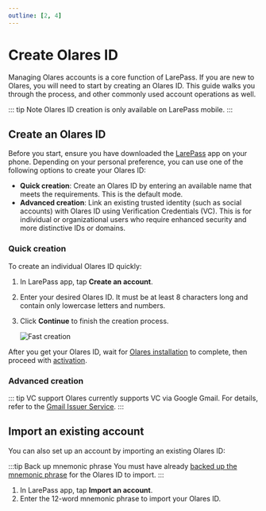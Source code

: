 ```yaml
---
outline: [2, 4]
---
```


# Create Olares ID

Managing Olares accounts is a core function of LarePass. If you are new to Olares, you will need to start by creating an Olares ID. This guide walks you through the process, and other commonly used account operations as well.

::: tip Note
Olares ID creation is only available on LarePass mobile.
:::

## Create an Olares ID

Before you start, ensure you have downloaded the [LarePass](https://olares.com/larepass) app on your phone. Depending on your personal preference, you can use one of the following options to create your Olares ID:

- **Quick creation**: Create an Olares ID by entering an available name that meets the requirements. This is the default mode.
- **Advanced creation**: Link an existing trusted identity (such as social accounts) with Olares ID using Verification Credentials (VC). This is for individual or organizational users who require enhanced security and more distinctive IDs or domains.

### Quick creation

To create an individual Olares ID quickly:

1. In LarePass app, tap **Create an account**. 

2. Enter your desired Olares ID. It must be at least 8 characters long and contain only lowercase letters and numbers.
3. Click **Continue** to finish the creation process.

   ![Fast creation](/images/larepass/create-olares-id.png)

After you get your Olares ID, wait for [Olares installation](../get-started/install-olares.md) to complete, then proceed with [activation](../get-started/activate-olares.md).

### Advanced creation

::: tip VC support
Olares currently supports VC via Google Gmail. For details, refer to the [Gmail Issuer Service](/developer/contribute/olares-id/verifiable-credential/olares.md#gmail-issuer-service).
:::

<Tabs>
<template #Individual-Olares-ID>

1. In the LarePass app, tap **Create an account**.
2. On the account creation page, tap <i class="material-symbols-outlined">display_settings</i> in the top-right corner.
3. In the **Advanced account creation** page, tap **Individual Olares ID**.
   ![Advanced account creation](/images/larepass/advanced_creation.png)
4. Tap the Gmail VC option. Authenticate using your Gmail account as promoted, and then click **Continue**.
5. Wait for the binding to complete, then click **Continue** to view your Olares ID information.
   ![Olares ID with VC](/images/larepass/individual_olares_id_vc.png)
</template>
<template #Organization-Olares-ID>

:::tip Note
You must have already [set up a custom domain in Olares Space](/space/host-domain.md#add-your-domain) and created the organization for it on LarePass. 
:::
1. In the LarePass app, tap **Create an account**.
1. On the account creation page, tap <i class="material-symbols-outlined">display_settings</i> in the top-right corner.
2. In the **Advanced account creation** page, tap **Organization Olares ID** > **Join an existing organization**.
    ![Advanced account creation](/images/larepass/advanced_creation_org.png)
3. Enter your organization's domain name and click **Continue**.
4. Bind the VC via your email accounts. Currently, only Gmail and Google Workspace email are supported.

   ![Org ID VC](/images/larepass/organization_olares_id.png)

Upon completion, you will receive an Organization Olares ID.
</template>
</Tabs>

## Import an existing account

You can also set up an account by importing an existing Olares ID:

:::tip Back up mnemonic phrase
You must have already [backed up the mnemonic phrase](back-up-mnemonics.md) for the Olares ID to import.
:::

1. In LarePass app, tap **Import an account**.
2. Enter the 12-word mnemonic phrase to import your Olares ID.
